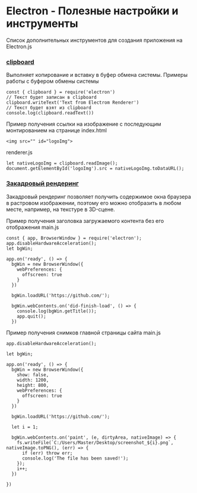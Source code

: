 # Electron - Полезные настройки и инструменты
Список дополнительных инструментов для создания приложения на Electron.js

### [clipboard]
Выполняет копирование и вставку в буфер обмена системы.
Примеры работы с буфером обмены системы
```
const { clipboard } = require('electron')
// Текст будет записан в clipboard
clipboard.writeText('Text from Electrom Renderer')
// Текст будет взят из clipboard
console.log(clipboard.readText())
```
Пример получения ссылки на изображение с последующим монтированием на странице
index.html
```
<img src="" id="logoImg">
```
renderer.js
```
let nativeLogoImg = clipboard.readImage();
document.getElementById('logoImg').src = nativeLogoImg.toDataURL();
```

### [Закадровый рендеринг]
Закадровый рендеринг позволяет получить содержимое окна браузера в растровом изображении, поэтому его можно отобразить в любом месте, например, на текстуре в 3D-сцене. 

Пример получения заголовка загружаемого контента без его отображения 
main.js
```
const { app, BrowserWindow } = require('electron');
app.disableHardwareAcceleration();
let bgWin;

app.on('ready', () => { 
  bgWin = new BrowserWindow({
    webPreferences: {
      offscreen: true
    }
  })

  bgWin.loadURL('https://github.com/');

  bgWin.webContents.on('did-finish-load', () => { 
    console.log(bgWin.getTitle());
    app.quit();
  })
```
Пример получения снимков главной страницы сайта
main.js
```
app.disableHardwareAcceleration();

let bgWin;

app.on('ready', () => { 
  bgWin = new BrowserWindow({
    show: false,
    width: 1200,
    height: 800,
    webPreferences: {
      offscreen: true
    }
  })

  bgWin.loadURL('https://github.com/');

  let i = 1;

  bgWin.webContents.on('paint', (e, dirtyArea, nativeImage) => {
    fs.writeFile(`C:/Users/Master/Desktop/screenshot_${i}.png`, nativeImage.toPNG(), (err) => {
      if (err) throw err;
      console.log('The file has been saved!');
    });
    i++;
  })

})
```

[clipboard]: https://electronjs.org/docs/api/clipboard
[Закадровый рендеринг]: https://electronjs.org/docs/api/clipboard
